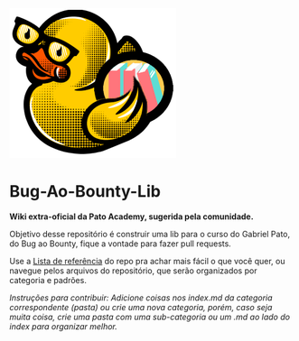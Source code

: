 ![patoLib.png](/assets/repo_screenshots/patoLogoLib.png)
# Bug-Ao-Bounty-Lib
**Wiki extra-oficial da Pato Academy, sugerida pela comunidade.**

Objetivo desse repositório é construir uma lib para o curso do Gabriel Pato, do Bug ao Bounty, fique a vontade para fazer pull requests.

Use a [Lista de referência](https://github.com/danielrdrigues/Bug-Ao-Bounty-Lib/blob/main/map.md) do repo pra achar mais fácil o que você quer, ou navegue pelos arquivos do repositório, que serão organizados por categoria e padrões.


*Instruções para contribuir: Adicione coisas nos index.md da categoria correspondente (pasta) ou crie uma nova categoria, porém, caso seja muita coisa, crie uma pasta com uma sub-categoria ou um .md ao lado do index para organizar melhor.*
